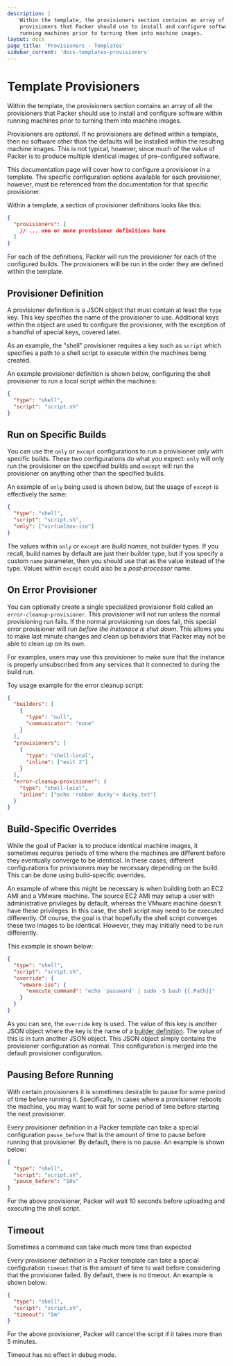 ```yaml
---
description: |
    Within the template, the provisioners section contains an array of all the
    provisioners that Packer should use to install and configure software within
    running machines prior to turning them into machine images.
layout: docs
page_title: 'Provisioners - Templates'
sidebar_current: 'docs-templates-provisioners'
---
```


# Template Provisioners

Within the template, the provisioners section contains an array of all the
provisioners that Packer should use to install and configure software within
running machines prior to turning them into machine images.

Provisioners are *optional*. If no provisioners are defined within a template,
then no software other than the defaults will be installed within the resulting
machine images. This is not typical, however, since much of the value of Packer
is to produce multiple identical images of pre-configured software.

This documentation page will cover how to configure a provisioner in a
template. The specific configuration options available for each provisioner,
however, must be referenced from the documentation for that specific
provisioner.

Within a template, a section of provisioner definitions looks like this:

```json
{
  "provisioners": [
    // ... one or more provisioner definitions here
  ]
}
```

For each of the definitions, Packer will run the provisioner for each of the
configured builds. The provisioners will be run in the order they are defined
within the template.

## Provisioner Definition

A provisioner definition is a JSON object that must contain at least the `type`
key. This key specifies the name of the provisioner to use. Additional keys
within the object are used to configure the provisioner, with the exception of
a handful of special keys, covered later.

As an example, the "shell" provisioner requires a key such as `script` which
specifies a path to a shell script to execute within the machines being
created.

An example provisioner definition is shown below, configuring the shell
provisioner to run a local script within the machines:

```json
{
  "type": "shell",
  "script": "script.sh"
}
```

## Run on Specific Builds

You can use the `only` or `except` configurations to run a provisioner only
with specific builds. These two configurations do what you expect: `only` will
only run the provisioner on the specified builds and `except` will run the
provisioner on anything other than the specified builds.

An example of `only` being used is shown below, but the usage of `except` is
effectively the same:

```json
{
  "type": "shell",
  "script": "script.sh",
  "only": ["virtualbox-iso"]
}
```

The values within `only` or `except` are *build names*, not builder types. If
you recall, build names by default are just their builder type, but if you
specify a custom `name` parameter, then you should use that as the value
instead of the type.
Values within `except` could also be a *post-processor* name.

## On Error Provisioner

You can optionally create a single specialized provisioner field called an
`error-cleanup-provisioner`. This provisioner will not run unless the normal
provisioning run fails. If the normal provisioning run does fail, this special
error provisioner will run *before the instanace is shut down*. This allows you
to make last minute changes and clean up behaviors that Packer may not be able
to clean up on its own.

For examples, users may use this provisioner to make sure that the instance is
properly unsubscribed from any services that it connected to during the build
run.

Toy usage example for the error cleanup script:

```json
{
  "builders": [
    {
      "type": "null",
      "communicator": "none"
    }
  ],
  "provisioners": [
    {
      "type": "shell-local",
      "inline": ["exit 2"]
    }
  ],
  "error-cleanup-provisioner": {
    "type": "shell-local",
    "inline": ["echo 'rubber ducky'> ducky.txt"]
  }
}
```

## Build-Specific Overrides

While the goal of Packer is to produce identical machine images, it sometimes
requires periods of time where the machines are different before they
eventually converge to be identical. In these cases, different configurations
for provisioners may be necessary depending on the build. This can be done
using build-specific overrides.

An example of where this might be necessary is when building both an EC2 AMI
and a VMware machine. The source EC2 AMI may setup a user with administrative
privileges by default, whereas the VMware machine doesn't have these
privileges. In this case, the shell script may need to be executed differently.
Of course, the goal is that hopefully the shell script converges these two
images to be identical. However, they may initially need to be run differently.

This example is shown below:

```json
{
  "type": "shell",
  "script": "script.sh",
  "override": {
    "vmware-iso": {
      "execute_command": "echo 'password' | sudo -S bash {{.Path}}"
    }
  }
}
```

As you can see, the `override` key is used. The value of this key is another
JSON object where the key is the name of a [builder
definition](/docs/templates/builders.html). The value of this is in turn
another JSON object. This JSON object simply contains the provisioner
configuration as normal. This configuration is merged into the default
provisioner configuration.

## Pausing Before Running

With certain provisioners it is sometimes desirable to pause for some period of
time before running it. Specifically, in cases where a provisioner reboots the
machine, you may want to wait for some period of time before starting the next
provisioner.

Every provisioner definition in a Packer template can take a special
configuration `pause_before` that is the amount of time to pause before running
that provisioner. By default, there is no pause. An example is shown below:

```json
{
  "type": "shell",
  "script": "script.sh",
  "pause_before": "10s"
}
```

For the above provisioner, Packer will wait 10 seconds before uploading and
executing the shell script.

## Timeout

Sometimes a command can take much more time than expected

Every provisioner definition in a Packer template can take a special
configuration `timeout` that is the amount of time to wait before
considering that the provisioner failed. By default, there is no timeout. An
example is shown below:

```json
{
  "type": "shell",
  "script": "script.sh",
  "timeout": "5m"
}
```

For the above provisioner, Packer will cancel the script if it takes more than
5 minutes.

Timeout has no effect in debug mode.
